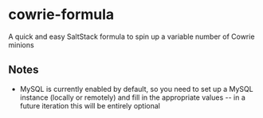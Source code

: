 # cowrie-formula
A quick and easy SaltStack formula to spin up a variable number of Cowrie minions

## Notes

- MySQL is currently enabled by default, so you need to set up a MySQL instance (locally or remotely) and fill in the appropriate values -- in a future iteration this will be entirely optional
